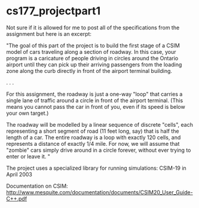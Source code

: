 # cs177_projectpart1

Not sure if it is allowed for me to post all of the specifications from the assignment but here is an excerpt: 

"The goal of this part of the project is to build the first stage of a CSIM model of cars traveling along a section of roadway. In this case, your program is a caricature of people driving in circles around the Ontario airport until they can pick up their arriving passengers from the loading zone along the curb directly in front of the airport terminal building. 

.
.
.

For this assignment, the roadway is just a one-way "loop" that carries a single lane of traffic around a circle in front of the airport terminal. (This means you cannot pass the car in front of you, even if its speed is below your own target.)

The roadway will be modelled by a linear sequence of discrete "cells", each representing a short segment of road (11 feet long, say) that is half the length of a car. The entire roadway is a loop with exactly 120 cells, and represents a distance of exactly 1/4 mile. For now, we will assume that "zombie" cars simply drive around in a circle forever, without ever trying to enter or leave it.  "


The project uses a specialized library for running simulations:
CSIM-19 in April 2003

Documentation on CSIM:
http://www.mesquite.com/documentation/documents/CSIM20_User_Guide-C++.pdf